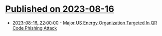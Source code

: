 # [Published on 2023-08-16](index.md)

* [2023-08-16, 22:00:00](https://it.slashdot.org/story/23/08/16/2057201/major-us-energy-organization-targeted-in-qr-code-phishing-attack?utm_source=rss1.0mainlinkanon&utm_medium=feed) - [Major US Energy Organization Targeted In QR Code Phishing Attack](https://it.slashdot.org/story/23/08/16/2057201/major-us-energy-organization-targeted-in-qr-code-phishing-attack?utm_source=rss1.0mainlinkanon&utm_medium=feed)
